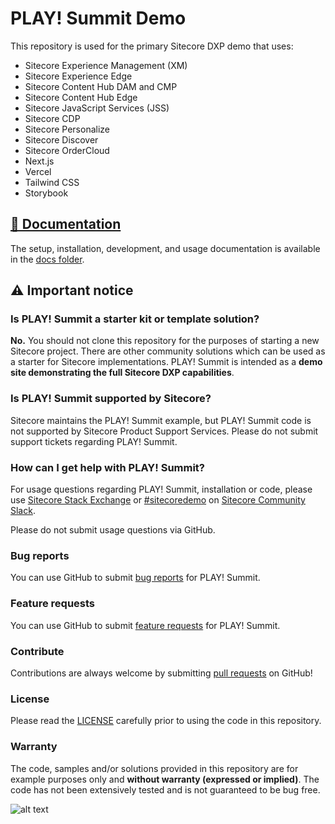 # PLAY! Summit Demo

This repository is used for the primary Sitecore DXP demo that uses:

- Sitecore Experience Management (XM)
- Sitecore Experience Edge
- Sitecore Content Hub DAM and CMP
- Sitecore Content Hub Edge
- Sitecore JavaScript Services (JSS)
- Sitecore CDP
- Sitecore Personalize
- Sitecore Discover
- Sitecore OrderCloud
- Next.js
- Vercel
- Tailwind CSS
- Storybook

## [📖 Documentation](docs/README.md)

The setup, installation, development, and usage documentation is available in the [docs folder](docs/README.md).

## ⚠ Important notice

### Is PLAY! Summit a starter kit or template solution?

**No.** You should not clone this repository for the purposes of starting a new Sitecore project. There are other community solutions which can be used as a starter for Sitecore implementations. PLAY! Summit is intended as a **demo site demonstrating the full Sitecore DXP capabilities**.

### Is PLAY! Summit supported by Sitecore?

Sitecore maintains the PLAY! Summit example, but PLAY! Summit code is not supported by Sitecore Product Support Services. Please do not submit support tickets regarding PLAY! Summit.

### How can I get help with PLAY! Summit?

For usage questions regarding PLAY! Summit, installation or code, please use [Sitecore Stack Exchange](https://sitecore.stackexchange.com/) or [#sitecoredemo](https://sitecorechat.slack.com/messages/CASEB5M38) on [Sitecore Community Slack](https://sitecore.chat/).

Please do not submit usage questions via GitHub.

### Bug reports

You can use GitHub to submit [bug reports](https://github.com/Sitecore/Sitecore.Demo.Edge/issues/new) for PLAY! Summit.

### Feature requests

You can use GitHub to submit [feature requests](https://github.com/Sitecore/Sitecore.Demo.Edge/issues/new) for PLAY! Summit.

### Contribute

Contributions are always welcome by submitting [pull requests](https://github.com/Sitecore/Sitecore.Demo.Edge/pulls) on GitHub!

### License

Please read the [LICENSE](https://github.com/Sitecore/Sitecore.Demo.Edge/blob/main/LICENSE) carefully prior to using the code in this repository.

### Warranty

The code, samples and/or solutions provided in this repository are for example purposes only and **without warranty (expressed or implied)**. The code has not been extensively tested and is not guaranteed to be bug free.

![alt text](https://raw.githubusercontent.com/funbox/markdown-lint/HEAD/logo.png)
